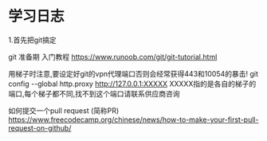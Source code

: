 # 学习日志

1.首先把git搞定

git 准备期
入门教程 
https://www.runoob.com/git/git-tutorial.html

用梯子时注意,要设定好git的vpn代理端口否则会经常获得443和10054的暴击!
git config --global http.proxy http://127.0.0.1:XXXXX 
XXXXX指的是各自的梯子的端口,每个梯子都不同,找不到这个端口请联系供应商咨询


如何提交一个pull request (简称PR)
https://www.freecodecamp.org/chinese/news/how-to-make-your-first-pull-request-on-github/
